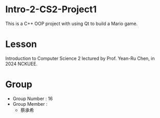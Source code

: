 ﻿# Intro-2-CS2-Project1
This is a C++ OOP project with using Qt to build a Mario game.

# Lesson
Introduction to Computer Science 2 lectured by Prof. Yean-Ru Chen, in 2024 NCKUEE.

# Group 
- Group Number : 16
- Group Member :
  - 蔡承希
